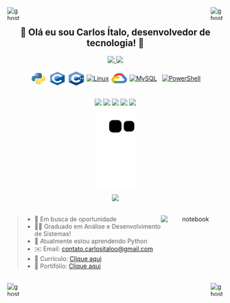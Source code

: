 <div>
    <a href="https://github.com/carlositaloo/carlositaloo/blob/main/Curr%C3%ADculo/Curr%C3%ADculo_CARLOS_ITALO.pdf" onclick="return false;">
        <img align="left" alt="ghost" height="30" width="30" src="https://media.giphy.com/media/cq8qwbRUWruRG/giphy.gif">
    </a>
</div>
<div>
    <a href="https://github.com/carlositaloo/Portfolio" onclick="return false;">
        <img align="right" alt="ghost" height="30" width="30" src="https://media.giphy.com/media/QU86X0DlOCBCL5feZZ/giphy.gif">
    </a>
</div>
<br>
<div align="center">
    <h2>👋 Olá eu sou Carlos Ítalo, desenvolvedor de tecnologia! 👋</h2>
    <p></p>
</div>

<div align="center">
	<a href="#">
        <img height="160em" src="https://github-readme-stats.vercel.app/api?username=carlositaloo&show_icons=true&theme=dark&include_all_commits=true&count_private=true&icon_color=2234AE&title_color=EDBC2E&text_color=D3D3D3&border_color=1d2735&bg_color=0,0d1117,130F40"/>
        <img height="160em" src="https://github-readme-stats.vercel.app/api/top-langs/?username=carlositaloo&layout=compact&langs_count=7&theme=dark&title_color=EDBC2E&custom_title=Linguagens%20dos%20projetos:&border_color=1d2735&bg_color=0,130F40,0d1117"/>
    </a>
</div>

<!--
  <img align="center" src="https://github-readme-stats.vercel.app/api/top-langs/?username=carlositaloo&exclude_repo=carlositaloo&hide_title=true&theme=gotham"/>
-->

<div align="center"><br>
            <!-- https://github.com/devicons/devicon/tree/master/icons -->
        <a href="#"><img align="center" alt="Python" height="32" width="40" src="https://raw.githubusercontent.com/devicons/devicon/master/icons/python/python-original.svg"></a>
        <a href="#"><img align="center" alt="C" height="32" width="40" src="https://raw.githubusercontent.com/devicons/devicon/master/icons/c/c-original.svg"></a>
        <a href="#"><img align="center" alt="C++" height="32" width="40" src="https://raw.githubusercontent.com/devicons/devicon/master/icons/cplusplus/cplusplus-original.svg"></a>
        <a href="#"><img align="center" alt="Linux" height="32" width="32" src="https://i.ibb.co/v4J2JzV/iconmonstr-linux-os-1-240.png"></a>
        <a href="#"><img align="center" alt="Google Cloud" height="32" width="40" src="https://raw.githubusercontent.com/devicons/devicon/master/icons/googlecloud/googlecloud-original.svg"></a>
        <a href="#"><img align="center" alt="MySQL" height="32" width="32" src="https://i.ibb.co/pvwVDFV/Sem-T-tulo-2.png"></a>
	&nbsp;
	<a href="#"><img align="center" alt="PowerShell" height="32" width="32" src="https://i.imgur.com/ehBAwIg.png"></a>
</div>

##

<div align="center">
	<a href="https://www.instagram.com/carlositaloo/" target="_blank"><img src="https://img.shields.io/badge/-Instagram-%23E4405F?style=for-the-badge&logo=instagram&logoColor=white" target="_blank" align="center"></a>
        <a href="https://www.twitch.tv/iNooTh" target="_blank"><img src="https://img.shields.io/badge/Twitch-9146FF?style=for-the-badge&logo=twitch&logoColor=white" target="_blank" align="center"></a>
        <a href="https://discord.gg/3ksGanN" target="_blank"><img src="https://img.shields.io/badge/Discord-7289DA?style=for-the-badge&logo=discord&logoColor=white" target="_blank" align="center"></a>
        <a href="mailto:contato.carlositaloo@gmail.com"><img src="https://img.shields.io/badge/-Gmail-%23333?style=for-the-badge&logo=gmail&logoColor=white" target="_blank" align="center"></a>
        <a href="https://www.linkedin.com/in/carlositaloo" target="_blank"><img src="https://img.shields.io/badge/-LinkedIn-%230077B5?style=for-the-badge&logo=linkedin&logoColor=white" target="_blank" align="center"></a>
</div>

<div align="center">
    <a href="#">
        <img src="https://github.com/carlositaloo/carlositaloo/blob/output/github-contribution-grid-snake.svg" align="center">
        <p>
            <img src="https://komarev.com/ghpvc/?username=carlositaloo&color=blueviolet">
        </p>
    </a>
</div>

##

<!--
https://raw.githubusercontent.com/MicaelliMedeiros/micaellimedeiros/master/image/computer-illustration.png
-->
<div align="center">
    <a href="https://github.com/carlositaloo/Formata-o-Windows/tree/main/WindowsDebloater" onclick="return false;">
        <img src="https://media.giphy.com/media/juua9i2c2fA0AIp2iq/giphy.gif" width="146" height="146" align="right" alt="notebook">
    </a>
</div>

> - 🌱 Em busca de oportunidade
> - 👨‍🎓 Graduado em Análise e Desenvolvimento de Sistemas!
> - 🧩 Atualmente estou aprendendo Python
> - ✉️ Email: contato.carlositaloo@gmail.com
> - 👔 Currículo: [Clique aqui](https://github.com/carlositaloo/carlositaloo/blob/main/Curr%C3%ADculo/Curr%C3%ADculo_CARLOS_ITALO.pdf)
> - 📁 Portifólio: [Clique aqui](https://github.com/carlositaloo/Portfolio)
> <!-- > - 😄 Apelido: iNooTh -->
<br>
<div>
    <a href="https://github.com/carlositaloo/carlositaloo/blob/main/Curr%C3%ADculo/Curr%C3%ADculo_CARLOS_ITALO.pdf" onclick="return false;">
        <img align="left" alt="ghost" height="30" width="30" src="https://media.giphy.com/media/RAGUpYLsOX2Pm/giphy.gif">
    </a>
</div>
<div>
    <a href="https://github.com/carlositaloo/carlositaloo/blob/main/Curr%C3%ADculo/Curr%C3%ADculo_CARLOS_ITALO.pdf" onclick="return false;">
        <img align="right" alt="ghost" height="30" width="30" src="https://media.giphy.com/media/NctG5rLeF1Fm0/giphy.gif">
    </a>
</div>

